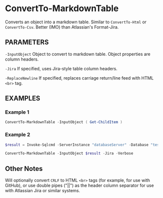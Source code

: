 <H1>ConvertTo-MarkdownTable</H1>

Converts an object into a markdown table. Similar to `ConvertTo-Html` or `ConvertTo-Csv`. Better (IMO) than Atlassian's Format-Jira.

<H2>PARAMETERS</H2>

`-InputObject`
Object to convert to markdown table. Object properties are column headers.

`-Jira`
If specified, uses Jira-style table column headers.

`-ReplaceNewline`
If specified, replaces carriage return/line feed with HTML `<br>` tag.

<H2>EXAMPLES</H2>
<H3>Example 1</H3>

```powershell
ConvertTo-MarkdownTable -InputObject ( Get-ChildItem )
```

<H3>Example 2</H3>

```powershell
$result = Invoke-Sqlcmd -ServerInstance "databaseServer" -Database "testDB" -Query "select * from table"

ConvertTo-MarkdownTable -InputObject $result -Jira -Verbose
```

<H2>Other Notes</H2>

Will optionally convert `CRLF` to HTML `<br>` tags (for example, for use with GitHub), or use double pipes ("||") as the header column separator for use with Atlassian Jira or similar systems.